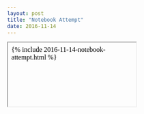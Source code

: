 ```yaml
---
layout: post
title: "Notebook Attempt"
date: 2016-11-14
---
```


<iframe srcdoc="{% include 2016-11-14-notebook-attempt.html %}">
</iframe>